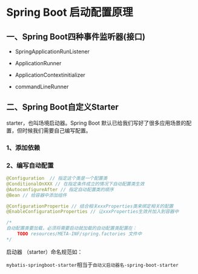 # Spring Boot 启动配置原理

## 一、Spring Boot四种事件监听器(接口)

* SpringApplicationRunListener

* ApplicationRunner
* ApplicationContextinitializer
* commandLineRunner

## 二、Spring Boot自定义Starter

starter，也叫场境启动器。Spring Boot 默认已给我们写好了很多应用场景的配置，但时候我们需要自己编写配置。

### 1、添加依赖



### 2、编写自动配置

```java
@Configuration  // 指定这个类是一个配置类
@ConditionalOnXXX // 在指定条件成立的情况下自动配置类生效
@AutoconfigureAfter // 指定自动配置类的顺序
@Bean // 给容器中添加组件

@ConfigurationPropertie // 结合相关xxxProperties类来绑定相关的配置
@EnableConfigurationProperties // 让xxxProperties生效并加入到容器中

/*
自动配置类要加载，必须将需要启动就加载的自动配置类配置在：
	TODO resources/META-INF/spring.factories 文件中
*/
```

启动器 （starter）命名规范如：

`mybatis-springboot-starter`相当于`自动义启动器名-spring-boot-starter`